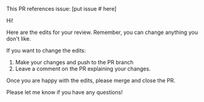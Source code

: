 <!--
Authors: Don't create any PRs please. If you need us to review your work, push it to master and leave a comment on the article's Issue.
-->

This PR references issue: [put issue # here]

Hi!

Here are the edits for your review. Remember, you can change anything you don't like.

If you want to change the edits:

   1. Make your changes and push to the PR branch
   2. Leave a comment on the PR explaining your changes.

Once you are happy with the edits, please merge and close the PR.

Please let me know if you have any questions!